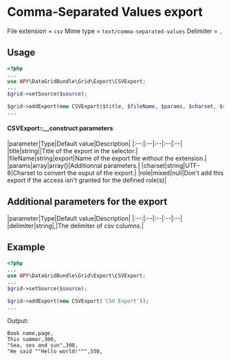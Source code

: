 Comma-Separated Values export
=================================

File extension = `csv`
Mime type = `text/comma-separated-values`
Delimiter = `,`

## Usage
```php
<?php
...
use APY\DataGridBundle\Grid\Export\CSVExport;
...
$grid->setSource($source);

$grid->addExport(new CSVExport($title, $fileName, $params, $charset, $role));
...
```

#### CSVExport::__construct parameters

|parameter|Type|Default value|Description|
|:--:|:--|:--|:--|:--|
|title|string||Title of the export in the selector.|
|fileName|string|export|Name of the export file without the extension.|
|params|array|array()|Additionnal parameters.|
|charset|string|UTF-8|Charset to convert the ouput of the export.|
|role|mixed|null|Don't add this export if the access isn't granted for the defined role(s)|

## Additional parameters for the export

|parameter|Type|Default value|Description|
|:--:|:--|:--|:--|:--|
|delimiter|string|,|The delimiter of csv columns.|

## Example
```php
<?php
...
use APY\DataGridBundle\Grid\Export\CSVExport;
...
$grid->setSource($source);

$grid->addExport(new CSVExport('CSV Export'));
...
```

Output:

```
Book name,page,
This summer,300,
"Sea, sex and sun",300,
"He said ""Hello world!""",550,
```
